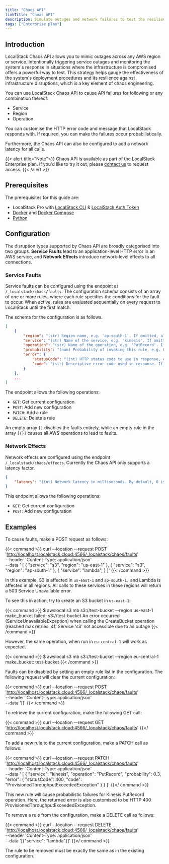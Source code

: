 ```yaml
---
title: "Chaos API"
linkTitle: "Choas API"
description: Simulate outages and network failures to test the resiliency of your infrastructure
tags: ["Enterprise plan"]
---
```


## Introduction

LocalStack Chaos API allows you to mimic outages across any AWS region or service.
Intentionally triggering service outages and monitoring the system's response in situations where the infrastructure is compromised offers a powerful way to test.
This strategy helps gauge the effectiveness of the system's deployment procedures and its resilience against infrastructure disruptions, which is a key element of chaos engineering.

You can use LocalStack Chaos API to cause API failures for following or any combination thereof:
- Service
- Region
- Operation

You can customise the HTTP error code and message that LocalStack responds with.
If required, you can make the failures occur probabilistically.

Furthermore, the Chaos API can also be configured to add a network latency for all calls.

{{< alert title="Note">}}
Chaos API is available as part of the LocalStack Enterprise plan.
If you'd like to try it out, please [contact us](https://www.localstack.cloud/demo) to request access.
{{< /alert >}}

## Prerequisites

The prerequisites for this guide are:

- LocalStack Pro with [LocalStack CLI](https://docs.localstack.cloud/getting-started/installation/#localstack-cli) & [LocalStack Auth Token](https://docs.localstack.cloud/getting-started/auth-token/)
- [Docker](https://docs.docker.com/get-docker/) and [Docker Compose](https://docs.docker.com/compose/install/)
- [Python](https://www.python.org/downloads/)


## Configuration

The disruption types supported by Chaos API are broadly categorised into two groups.
**Service Faults** lead to an application-level HTTP error in an AWS service, and **Network Effects** introduce network-level effects to all connections.

### Service Faults

Service faults can be configured using the endpoint at `/_localstack/chaos/faults`.
The configuration schema consists of an array of one or more rules, where each rule specifies the conditions for the fault to occur.
When active, rules are evaluated sequentially on every request to LocalStack until the first match.

The schema for the configuration is as follows.

```json
[
    {
        "region": "(str) Region name, e.g. 'ap-south-1'. If omitted, all regions are affected.",
        "service": "(str) Name of the service, e.g. 'kinesis'. If omitted, all services are affected.",
        "operation": "(str) Name of the operation, e.g. 'PutRecord'. If omitted, all operations are affected.",
        "probability": "(num) Probability of invoking this rule, e.g. 0.5. If omitted, 1 is used.",
        "error": {
            "statusCode": "(int) HTTP status code to use in response, e.g. 503. If omitted, 503 is used.",
            "code": "(str) Descriptive error code used in response. If omitted, 'ServiceUnavailable' is used."
        }
    },
    ...
]
```

The endpoint allows the following operations:
- `GET`: Get current configuration
- `POST`: Add new configuration
- `PATCH`: Add a rule
- `DELETE`: Delete a rule

An empty array `[]` disables the faults entirely, while an empty rule in the array `[{}]` causes all AWS operations to lead to faults.

### Network Effects

Network effects are configured using the endpoint `/_localstack/chaos/effects`.
Currently the Chaos API only supports a latency factor.

```json
{
    "latency": "(int) Network latency in milliseconds. By default, 0 is used."
}
```

This endpoint allows the following operations:
- `GET`: Get current configuration
- `POST`: Add new configuration


## Examples

To cause faults, make a POST request as follows:

{{< command >}}
curl --location --request POST 'http://localhost.localstack.cloud:4566/_localstack/chaos/faults' \
--header 'Content-Type: application/json' \
--data '
[
    {
        "service": "s3",
        "region": "us-east-1"
    },
    {
        "service": "s3",
        "region": "ap-south-1"
    },
    {
        "service": "lambda",
    }
]'
{{< /command >}}

In this example, S3 is affected in `us-east-1` and `ap-south-1,` and Lambda is affected in all regions.
All calls to these services in these regions will return a 503 Service Unavailable error.


To see this in action, try to create an S3 bucket in `us-east-1`:

{{< command >}}
$ awslocal s3 mb s3://test-bucket --region us-east-1
<disable-copy>
make_bucket failed: s3://test-bucket An error occurred (ServiceUnavailableException) when calling the CreateBucket operation (reached max retries: 4): Service 's3' not accessible due to an outage
</disable-copy>
{{< /command >}}

However, the same operation, when run in `eu-central-1` will work as expected.

{{< command >}}
$ awslocal s3 mb s3://test-bucket --region eu-central-1
<disable-copy>
make_bucket: test-bucket
</disable-copy>
{{< /command >}}

Faults can be disabled by setting an empty rule list in the configuration.
The following request will clear the current configuration:

{{< command >}}
curl --location --request POST 'http://localhost.localstack.cloud:4566/_localstack/chaos/faults' \
--header 'Content-Type: application/json' \
--data '[]'
{{< /command >}}

To retrieve the current configuration, make the following GET call:

{{< command >}}
curl --location --request GET 'http://localhost.localstack.cloud:4566/_localstack/chaos/faults'
{{</ command >}}

To add a new rule to the current configuration, make a PATCH call as follows:

{{< command >}}
curl --location --request PATCH 'http://localhost.localstack.cloud:4566/_localstack/chaos/faults' \
--header 'Content-Type: application/json' \
--data '
[
    {
        "service": "kinesis",
        "operation": "PutRecord",
        "probability": 0.3,
        "error": {
            "statusCode": 400,
            "code": "ProvisionedThroughputExceededException"
        }
    }
]'
{{</ command >}}

This new rule will cause probabilistic failures for Kinesis PutRecord operation.
Here, the returned error is also customised to be HTTP 400 ProvisionedThroughputExceededException.

To remove a rule from the configuration, make a DELETE call as follows:

{{< command >}}
curl --location --request DELETE 'http://localhost.localstack.cloud:4566/_localstack/chaos/faults' \
--header 'Content-Type: application/json' \
--data '[{"service": "lambda"}]'
{{</ command >}}

The rule to be removed must be exactly the same as in the existing configuration.
